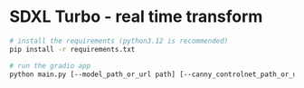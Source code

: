# SDXL Turbo - real time transform

```sh
# install the requirements (python3.12 is recommended)
pip install -r requirements.txt

# run the gradio app 
python main.py [--model_path_or_url path] [--canny_controlnet_path_or_url path] [--variant string] [--resolution int] [--port int]
```